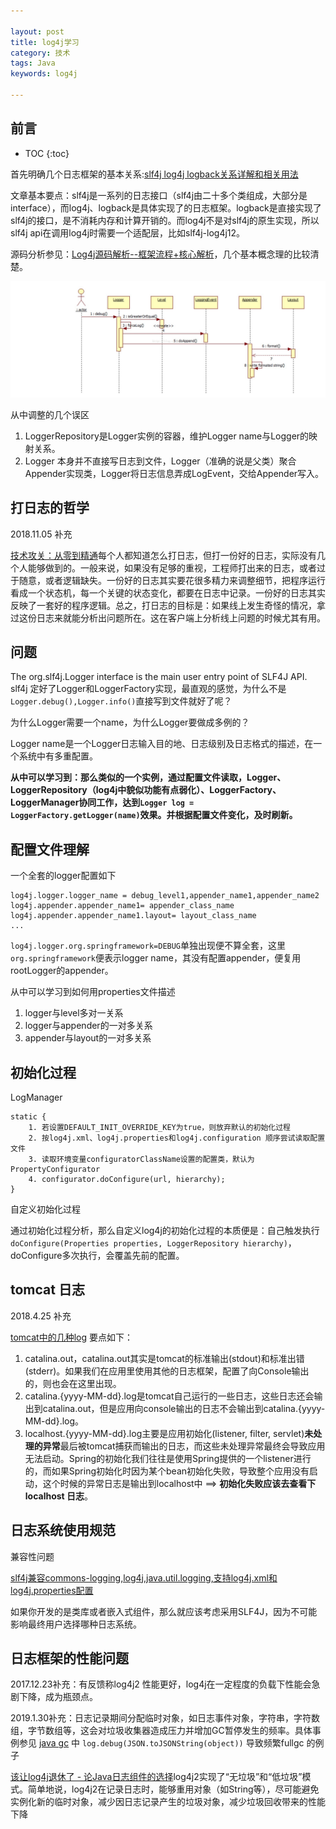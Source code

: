 ```yaml
---

layout: post
title: log4j学习
category: 技术
tags: Java
keywords: log4j 

---
```


## 前言

* TOC
{:toc}

首先明确几个日志框架的基本关系:[slf4j log4j logback关系详解和相关用法](http://www.cnblogs.com/Sinte-Beuve/p/5758971.html) 

文章基本要点：slf4j是一系列的日志接口（slf4j由二十多个类组成，大部分是interface），而log4j、logback是具体实现了的日志框架。logback是直接实现了slf4j的接口，是不消耗内存和计算开销的。而log4j不是对slf4j的原生实现，所以slf4j api在调用log4j时需要一个适配层，比如slf4j-log4j12。

源码分析参见：[Log4j源码解析--框架流程+核心解析](http://blog.csdn.net/u011794238/article/details/50736331)，几个基本概念理的比较清楚。

![](/public/upload/java/log4j_1.jpeg)

从中调整的几个误区

1. LoggerRepository是Logger实例的容器，维护Logger name与Logger的映射关系。
2. Logger 本身并不直接写日志到文件，Logger（准确的说是父类）聚合Appender实现类，Logger将日志信息弄成LogEvent，交给Appender写入。

## 打日志的哲学

2018.11.05 补充

[技术攻关：从零到精通](http://zhangtielei.com/posts/blog-zero-to-professional.html)每个人都知道怎么打日志，但打一份好的日志，实际没有几个人能够做到的。一般来说，如果没有足够的重视，工程师打出来的日志，或者过于随意，或者逻辑缺失。一份好的日志其实要花很多精力来调整细节，把程序运行看成一个状态机，每一个关键的状态变化，都要在日志中记录。一份好的日志其实反映了一套好的程序逻辑。总之，打日志的目标是：如果线上发生奇怪的情况，拿过这份日志来就能分析出问题所在。这在客户端上分析线上问题的时候尤其有用。

## 问题

The org.slf4j.Logger interface is the main user entry point of SLF4J API. slf4j 定好了Logger和LoggerFactory实现，最直观的感觉，为什么不是`Logger.debug(),Logger.info()`直接写到文件就好了呢？

为什么Logger需要一个name，为什么Logger要做成多例的？

Logger name是一个Logger日志输入目的地、日志级别及日志格式的描述，在一个系统中有多重配置。

**从中可以学习到：那么类似的一个实例，通过配置文件读取，Logger、LoggerRepository（log4j中貌似功能有点弱化）、LoggerFactory、LoggerManager协同工作，达到`Logger log = LoggerFactory.getLogger(name)`效果。并根据配置文件变化，及时刷新。**

## 配置文件理解

一个全套的logger配置如下

	log4j.logger.logger_name = debug_level1,appender_name1,appender_name2
	log4j.appender.appender_name1= appender_class_name
	log4j.appender.appender_name1.layout= layout_class_name
	...

`log4j.logger.org.springframework=DEBUG`单独出现便不算全套，这里`org.springframework`便表示logger name，其没有配置appender，便复用rootLogger的appender。

从中可以学习到如何用properties文件描述

1. logger与level多对一关系
2. logger与appender的一对多关系
3. appender与layout的一对多关系

## 初始化过程

LogManager

	static {
		1. 若设置DEFAULT_INIT_OVERRIDE_KEY为true，则放弃默认的初始化过程
		2. 按log4j.xml、log4j.properties和log4j.configuration 顺序尝试读取配置文件
		3. 读取环境变量configuratorClassName设置的配置类，默认为PropertyConfigurator
		4. configurator.doConfigure(url, hierarchy);
	}
	
自定义初始化过程

通过初始化过程分析，那么自定义log4j的初始化过程的本质便是：自己触发执行`doConfigure(Properties properties, LoggerRepository hierarchy)`，doConfigure多次执行，会覆盖先前的配置。

## tomcat 日志

2018.4.25 补充

[tomcat中的几种log](http://www.10tiao.com/html/240/201705/2649257445/1.html) 要点如下：

1. catalina.out，catalina.out其实是tomcat的标准输出(stdout)和标准出错(stderr)。如果我们在应用里使用其他的日志框架，配置了向Console输出的，则也会在这里出现。
2. catalina.{yyyy-MM-dd}.log是tomcat自己运行的一些日志，这些日志还会输出到catalina.out，但是应用向console输出的日志不会输出到catalina.{yyyy-MM-dd}.log。
3. localhost.{yyyy-MM-dd}.log主要是应用初始化(listener, filter, servlet)**未处理的异常**最后被tomcat捕获而输出的日志，而这些未处理异常最终会导致应用无法启动。Spring的初始化我们往往是使用Spring提供的一个listener进行的，而如果Spring初始化时因为某个bean初始化失败，导致整个应用没有启动，这个时候的异常日志是输出到localhost中 ==> **初始化失败应该去查看下 localhost 日志**。


## 日志系统使用规范

兼容性问题

[slf4j兼容commons-logging,log4j,java.util.logging,支持log4j.xml和log4j.properties配置](http://blog.csdn.net/wayfoon322/article/details/4312012)

如果你开发的是类库或者嵌入式组件，那么就应该考虑采用SLF4J，因为不可能影响最终用户选择哪种日志系统。

## 日志框架的性能问题

2017.12.23补充：有反馈称log4j2 性能更好，log4j在一定程度的负载下性能会急剧下降，成为瓶颈点。

2019.1.30补充：日志记录期间分配临时对象，如日志事件对象，字符串，字符数组，字节数组等，这会对垃圾收集器造成压力并增加GC暂停发生的频率。具体事例参见 [java gc](http://qiankunli.github.io/2016/06/17/gc.html) 中 `log.debug(JSON.toJSONString(object))` 导致频繁fullgc 的例子

[该让log4j退休了 - 论Java日志组件的选择](https://www.jianshu.com/p/85d141365d39)log4j2实现了“无垃圾”和“低垃圾”模式。简单地说，log4j2在记录日志时，能够重用对象（如String等），尽可能避免实例化新的临时对象，减少因日志记录产生的垃圾对象，减少垃圾回收带来的性能下降